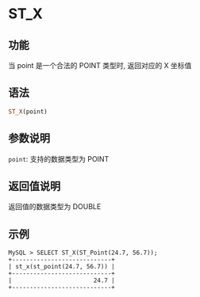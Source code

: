 # ST_X

## 功能

当 point 是一个合法的 POINT 类型时, 返回对应的 X 坐标值

## 语法

```Haskell
ST_X(point)
```

## 参数说明

`point`: 支持的数据类型为 POINT

## 返回值说明

返回值的数据类型为 DOUBLE

## 示例

```Plain Text
MySQL > SELECT ST_X(ST_Point(24.7, 56.7));
+----------------------------+
| st_x(st_point(24.7, 56.7)) |
+----------------------------+
|                       24.7 |
+----------------------------+
```
